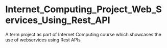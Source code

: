 # Internet_Computing_Project_Web_Services_Using_Rest_API
A term project as part of Internet Computing course which showcases the use of webservices using Rest APIs
